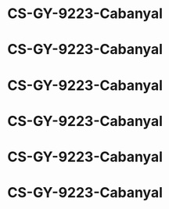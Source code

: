 # CS-GY-9223-Cabanyal
# CS-GY-9223-Cabanyal
# CS-GY-9223-Cabanyal
# CS-GY-9223-Cabanyal
# CS-GY-9223-Cabanyal
# CS-GY-9223-Cabanyal
